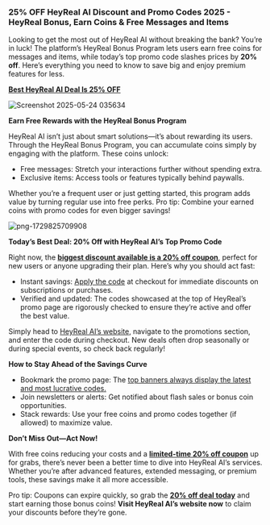 ### 25% OFF HeyReal AI Discount and Promo Codes 2025 - HeyReal Bonus, Earn Coins & Free Messages and Items

Looking to get the most out of HeyReal AI without breaking the bank? You’re in luck! The platform’s HeyReal Bonus Program lets users earn free coins for messages and items, while today’s top promo code slashes prices by **20% off**. Here’s everything you need to know to save big and enjoy premium features for less.

[**Best HeyReal AI Deal Is 25% OFF**](https://github.com/tourneys36/)

![Screenshot 2025-05-24 035634](https://github.com/user-attachments/assets/51d16f5c-1116-424a-8b5d-46cd59f6603d)


**Earn Free Rewards with the HeyReal Bonus Program**

HeyReal AI isn’t just about smart solutions—it’s about rewarding its users. Through the HeyReal Bonus Program, you can accumulate coins simply by engaging with the platform. These coins unlock:

- Free messages: Stretch your interactions further without spending extra.
- Exclusive items: Access tools or features typically behind paywalls.

Whether you’re a frequent user or just getting started, this program adds value by turning regular use into free perks. Pro tip: Combine your earned coins with promo codes for even bigger savings!

![png-1729825709908](https://github.com/user-attachments/assets/ce4c5d2e-b37b-46ae-a569-185890a12ce4)


**Today’s Best Deal: 20% Off with HeyReal AI’s Top Promo Code**

Right now, the **[biggest discount available is a 20% off coupon](https://github.com/tourneys36/)**, perfect for new users or anyone upgrading their plan. Here’s why you should act fast:

- Instant savings: [Apply the code](https://github.com/tourneys36/) at checkout for immediate discounts on subscriptions or purchases.
- Verified and updated: The codes showcased at the top of HeyReal’s promo page are rigorously checked to ensure they’re active and offer the best value.

Simply head to [HeyReal AI’s website](https://github.com/tourneys36/), navigate to the promotions section, and enter the code during checkout. New deals often drop seasonally or during special events, so check back regularly!

**How to Stay Ahead of the Savings Curve**

- Bookmark the promo page: The [top banners always display the latest and most lucrative codes.](https://github.com/tourneys36/)
- Join newsletters or alerts: Get notified about flash sales or bonus coin opportunities.
- Stack rewards: Use your free coins and promo codes together (if allowed) to maximize value.

**Don’t Miss Out—Act Now!**

With free coins reducing your costs and a [**limited-time 20% off coupon**](https://github.com/tourneys36/) up for grabs, there’s never been a better time to dive into HeyReal AI’s services. Whether you’re after advanced features, extended messaging, or premium tools, these savings make it all more accessible.

Pro tip: Coupons can expire quickly, so grab the [**20% off deal today**](https://github.com/tourneys36/) and start earning those bonus coins! **Visit HeyReal AI’s website now** to claim your discounts before they’re gone.
